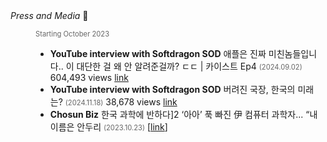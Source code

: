 <dt><i>Press and Media</i> 📣</dt>
<dd>

<!-- - **Embracing Physical Interactions and Hardware in Interactive Systems** Invited talk at the _Kim Dae-jung Peace Forum 2023 (김대중평화회의 2023)_, Shinan-gun C-One resort Jaeundo, Mokpo _(October 4-6 2023)_ [[video](https://www.youtube.com/live/sIsDrWJLlcw?si=yBdE_M-Rw1-eNuTR&t=20789)]. -->

_Starting October 2023_

- **YouTube interview with Softdragon SOD** 애플은 진짜 미친놈들입니다.. 이 대단한 걸 왜 안 알려준걸까? ㄷㄷ | 카이스트 Ep4 _(2024.09.02)_ 604,493 views [link](https://www.youtube.com/watch?v=NpwLo7qbGbE)
- **YouTube interview with Softdragon SOD** 버려진 국장, 한국의 미래는? _(2024.11.18)_ 38,678 views [link](https://www.youtube.com/watch?v=nb9V0U-GO3E)
- **Chosun Biz** 한국 과학에 반하다]2 ‘아아’ 푹 빠진 伊 컴퓨터 과학자... “내 이름은 안두리 _(2023.10.23)_ [[link](https://biz.chosun.com/science-chosun/science/2023/10/23/KCIZXQ2QYJANTJEV5S6E456TDU)]

</dd>

<style>
  em{
    font-style:normal;
    font-size: 0.8em;
    color: #666;
  }

</style>
